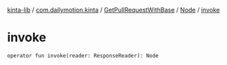 [kinta-lib](../../../index.md) / [com.dailymotion.kinta](../../index.md) / [GetPullRequestWithBase](../index.md) / [Node](index.md) / [invoke](./invoke.md)

# invoke

`operator fun invoke(reader: ResponseReader): Node`